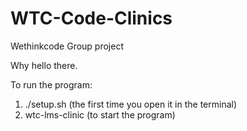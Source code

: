 # WTC-Code-Clinics
Wethinkcode Group project

Why hello there. 

To run the program:
1. ./setup.sh (the first time you open it in the terminal)
2. wtc-lms-clinic (to start the program) 
